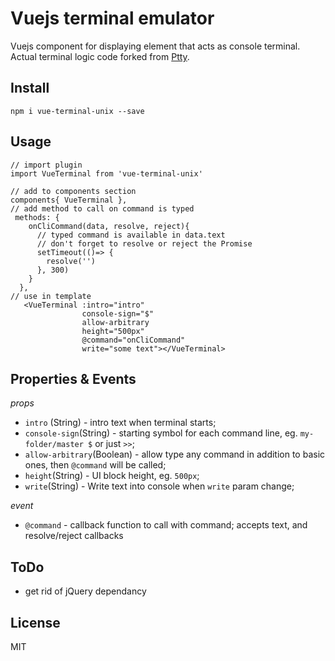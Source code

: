 # Vuejs terminal emulator

Vuejs component for displaying element that acts as console terminal. Actual terminal logic code forked from [Ptty](https://github.com/pachanka/Ptty).


## Install

`npm i vue-terminal-unix --save`

## Usage

```
// import plugin
import VueTerminal from 'vue-terminal-unix'

// add to components section
components{ VueTerminal },
// add method to call on command is typed
 methods: {
    onCliCommand(data, resolve, reject){
      // typed command is available in data.text
      // don't forget to resolve or reject the Promise
      setTimeout(()=> {
        resolve('')
      }, 300)
    }
  },
// use in template
   <VueTerminal :intro="intro"
                console-sign="$"
                allow-arbitrary
                height="500px"
                @command="onCliCommand"
                write="some text"></VueTerminal>
```

## Properties & Events

*props*

- `intro` (String) - intro text when terminal starts;
- `console-sign`(String) - starting symbol for each command line, eg. `my-folder/master $` or just `>>`;
- `allow-arbitrary`(Boolean) - allow type any command in addition to basic ones, then `@command` will be called;
- `height`(String) - UI block height, eg. `500px`;
- `write`(String) - Write text into console when `write` param change;

*event*

- `@command` - callback function to call with command; accepts text, and resolve/reject callbacks

## ToDo

- get rid of jQuery dependancy

## License

MIT
